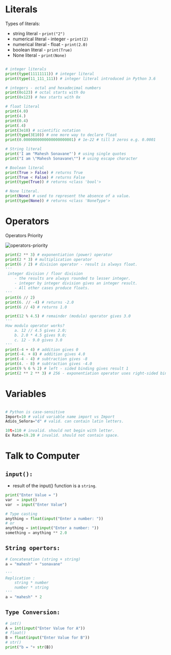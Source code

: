 # Literals

Types of literals:
- string literal - `print("2")` 
- numerical literal - integer - `print(2)`
- numerical literal - float - `print(2.0)`
- boolean literal - `print(True)`
- None literal - `print(None)`
```python

# integer literals
print(type(11111111)) # integer literal
print(type(11_111_111)) # integer literal introduced in Python 3.6

# integers - octal and hexadecimal numbers
print(0o123) # octal starts with 0o
print(0x123) # hex starts with 0x

# float literal
print(4.0)  
print(4.) 
print(0.4)
print(.4) 
print(3e10) # scientific notation
print(type(3E10)) # one more way to declare float
print(0.0000000000000000000001) # 1e-22 # till 3 zeros e.g. 0.0001

# String literal
print('I am "Mahesh Sonavane"') # using single quotes
print("I am \"Mahesh Sonavane\"") # using escape character

# Boolean literal
print(True > False) # returns True
print(True < False) # returns False
print(type(True)) # returns <class 'bool'>

# None literal. 
print(None) # used to represent the absence of a value. 
print(type(None)) # returns <class 'NoneType'>
```
# Operators

Operators Priority

![operators-priority](https://user-images.githubusercontent.com/45288730/67143194-e21c9780-f279-11e9-85ef-4baec185d605.JPG)

```python
print(2 ** 3) # exponentiation (power) operator
print(2 * 3) # multiplication operator
print(6 / 2) # division operator - result is always float.
'''
 integer division / floor division
    - the results are always rounded to lesser integer.
    - integer by integer division gives an integer result.  
    - All other cases produce floats.
'''
print(6 // 2) 
print(6. // -4) # returns -2.0 
print(6 // 4) # returns 1.0 

print(12 % 4.5) # remainder (modulo) operator gives 3.0
'''
How modulo operator works? 
    a. 12 // 4.5 gives 2.0; 
    b. 2.0 * 4.5 gives 9.0; 
    c. 12 - 9.0 gives 3.0
'''
print(-4 + 4) # addition gives 0
print(-4. + 8) # addition gives 4.0
print(-4 - 4) # subtraction gives -8
print(4. - 8) # subtraction gives -4.0
print(9 % 6 % 2) # left - sided binding gives result 1
print(2 ** 2 ** 3) # 256 - exponentiation operator uses right-sided binding.
```

# Variables

```python

# Python is case-sensitive
Import=10 # valid variable name import vs Import 
Adiós_Señora="d" # valid. can contain latin letters.

10t=110 # invalid. should not begin with letter.
Ex Rate=19.20 # invalid. should not contain space.
```

# Talk to Computer

## `input():` 
- result of the input() function is a `string`.

```python
print("Enter Value = ")
var  = input()
var  = input("Enter Value")

# Type casting
anything = float(input("Enter a number: "))
# or
anything = int(input("Enter a number: "))
something = anything ** 2.0
```

## `String opertors:`

```python
# Concatenation (string + string)
a = "mahesh" + "sonavane"

''' 
Replication :
    string * number 
    number * string
'''
a = "mahesh" * 2
```
## `Type Conversion:`

```python
# int()
A = int(input("Enter Value for A"))
# float()
B = float(input("Enter Value for B"))
# str()
print("b = "+ str(B))
```
